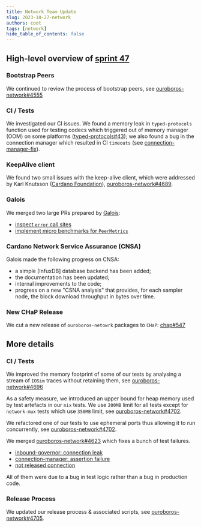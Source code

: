 ```yaml
---
title: Network Team Update
slug: 2023-10-27-network
authors: coot
tags: [network]
hide_table_of_contents: false
---
```


## High-level overview of [sprint 47][sprint-47]

### Bootstrap Peers

We continued to review the process of bootstrap peers, see [ouroboros-network#4555]

### CI / Tests

We investigated our CI issues. We found a memory leak in `typed-protocols`
function used for testing codecs which triggered out of memory manager (OOM) on
some platforms ([typed-protocols#43]); we also found a bug in the connection manager which resulted in CI
`timeouts` (see [connection-manager-fix]).  

### KeepAlive client

We found two small issues with the keep-alive client, which were addressed
by Karl Knutsson ([Cardano Foundation][CF]), [ouroboros-network#4689].

### Galois

We merged two large PRs prepared by [Galois]:
* [inspect `error` call sites][ouroboros-network#4660]
* [implement micro benchmarks for `PeerMetrics`][ouroboros-network#4663]

### Cardano Network Service Assurance (CNSA)

Galois made the following progress on CNSA:
* a simple [InfuxDB] database backend has been added;
* the documentation has been updated;
* internal improvements to the code;
* progress on a new "CSNA analysis" that provides, for each sampler node, the
  block download throughput in bytes over time.

### New CHaP Release

We cut a new release of `ouroboros-netowrk` packages to `CHaP`: [chap#547]

## More details

### CI / Tests

We improved the memory footprint of some of our tests by analysing a stream of
`IOSim` traces without retaining them, see [ouroboros-network#4696]

As a safety measure, we introduced an upper bound for heap memory used by test
artefacts in our `nix` tests.  We use `200MB` limit for all tests except for
`network-mux` tests which use `350MB` limit, see [ouroboros-network#4702].

We refactored one of our tests to use ephemeral ports thus allowing it to
run concurrently, see [ouroboros-network#4702].

We merged [ouroboros-network#4623] which fixes a bunch of test failures.
* [inbound-governor: connection leak][ouroboros-network#4694]
* [connection-manager: assertion failure][ouroboros-network#4607]
* [not released connection][ouroboros-network#4605]

All of them were due to a bug in test logic rather than a bug in production
code.

### Release Process

We updated our release process & associated scripts, see
[ouroboros-network#4705].

[CF]: https://cardanofoundation.org/
[Galois]: https://galois.com/
[chap#547]: https://github.com/input-output-hk/cardano-haskell-packages/pull/547
[connection-manager-fix]: https://github.com/input-output-hk/ouroboros-network/pull/4696/commits/010d9b2bd76356373d8c139eaedd8aea7ad90680
[ouroboros-network#4555]: https://github.com/input-output-hk/ouroboros-network/pull/4555
[ouroboros-network#4605]: https://github.com/input-output-hk/ouroboros-network/issues/4605
[ouroboros-network#4607]: https://github.com/input-output-hk/ouroboros-network/issues/4607
[ouroboros-network#4623]: https://github.com/input-output-hk/ouroboros-network/pull/4623
[ouroboros-network#4660]: https://github.com/input-output-hk/ouroboros-network/issues/4660
[ouroboros-network#4663]: https://github.com/input-output-hk/ouroboros-network/issues/4663
[ouroboros-network#4689]: https://github.com/input-output-hk/ouroboros-network/issues/4689
[ouroboros-network#4694]: https://github.com/input-output-hk/ouroboros-network/issues/4694
[ouroboros-network#4696]: https://github.com/input-output-hk/ouroboros-network/pull/4696
[ouroboros-network#4702]: https://github.com/input-output-hk/ouroboros-network/pull/4702
[ouroboros-network#4705]: https://github.com/input-output-hk/ouroboros-network/pull/4705
[sprint-47]: https://github.com/orgs/input-output-hk/projects/19/views/16?filterQuery=sprint%3A%22sprint+47%22
[typed-protocols#43]: https://github.com/input-output-hk/typed-protocols/pull/43
[InfluxDB]: https://www.influxdata.com/
